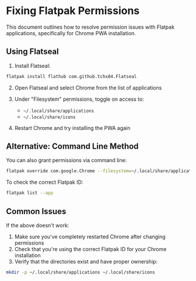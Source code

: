 # Fixing Flatpak Permissions

This document outlines how to resolve permission issues with Flatpak applications, specifically for Chrome PWA installation.

## Using Flatseal

1. Install Flatseal:
```bash
flatpak install flathub com.github.tchx84.Flatseal
```

2. Open Flatseal and select Chrome from the list of applications

3. Under "Filesystem" permissions, toggle on access to:
   - `~/.local/share/applications`
   - `~/.local/share/icons`

4. Restart Chrome and try installing the PWA again

## Alternative: Command Line Method

You can also grant permissions via command line:

```bash
flatpak override com.google.Chrome --filesystem=~/.local/share/applications:create --filesystem=~/.local/share/icons:create
```

To check the correct Flatpak ID:
```bash
flatpak list --app
```

## Common Issues

If the above doesn't work:

1. Make sure you've completely restarted Chrome after changing permissions
2. Check that you're using the correct Flatpak ID for your Chrome installation
3. Verify that the directories exist and have proper ownership:
```bash
mkdir -p ~/.local/share/applications ~/.local/share/icons
```
